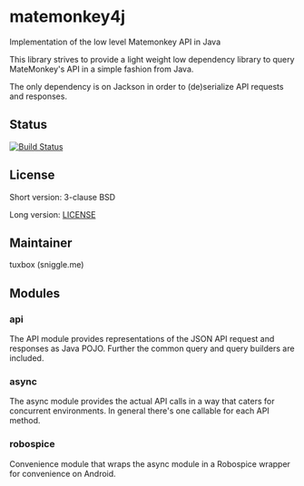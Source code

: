 # matemonkey4j
Implementation of the low level Matemonkey  API in Java

This library strives to provide a light weight low dependency library to query MateMonkey's API in a simple fashion from Java.

The only dependency is on Jackson in order to (de)serialize API requests and responses.

## Status
[![Build Status](https://travis-ci.org/tuxbox/matemonkey4j.png?branch=master)](https://travis-ci.org/tuxbox/matemonkey4j)

## License
Short version: 3-clause BSD

Long version: [LICENSE](LICENSE)


## Maintainer
tuxbox (sniggle.me)

## Modules
### api
The API module provides representations of the JSON API request and responses as Java POJO.
Further the common query and query builders are included.

### async
The async module provides the actual API calls in a way that caters for concurrent environments.
In general there's one callable for each API method.

### robospice
Convenience module that wraps the async module in a Robospice wrapper for convenience on Android.